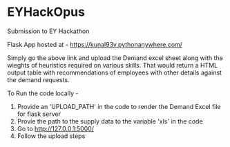 # EYHackOpus
Submission to EY Hackathon

Flask App hosted at  - https://kunal93v.pythonanywhere.com/

Simply go the above link and upload the Demand excel sheet along with the wieghts of heuristics required on various skills. That would return a HTML output table with recommendations of employees with other details against the demand requests.

To Run the code locally - 

1. Provide an 'UPLOAD_PATH' in the code to render the Demand Excel file for flask server
2. Provie the path to the supply data to the variable 'xls' in the code
2. Go to http://127.0.0.1:5000/
3. Follow the upload steps 
